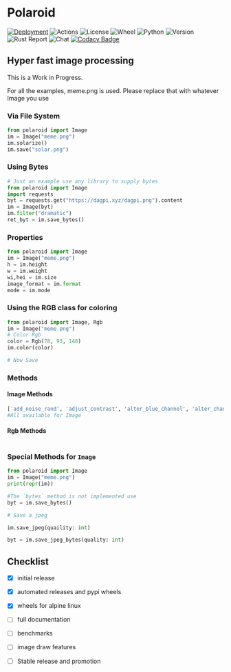 # Polaroid

[![Deployment](https://github.com/Daggy1234/polaroid/actions/workflows/publish.yml/badge.svg)](https://github.com/Daggy1234/polaroid/actions/workflows/publish.yml) ![Actions](https://img.shields.io/github/workflow/status/Daggy1234/polaroid/Continuous%20Integration?logo=github) ![License](https://img.shields.io/github/license/Daggy1234/polaroid?color=red) ![Wheel](https://img.shields.io/pypi/wheel/polaroid?color=blue&logo=pypi) ![Python](https://img.shields.io/pypi/pyversions/polaroid?color=yellow&logo=python&logoColor=yellow) ![Version](https://img.shields.io/pypi/v/polaroid) ![Rust Report](https://rust-reportcard.xuri.me/badge/github.com/daggy1234/polaroid) ![Chat](https://img.shields.io/discord/491175207122370581?color=gray&logo=discord) [![Codacy Badge](https://app.codacy.com/project/badge/Grade/bf1af7c59fd84144b5f29f8d8b27e5ba)](https://www.codacy.com/gh/Daggy1234/polaroid/dashboard?utm_source=github.com&amp;utm_medium=referral&amp;utm_content=Daggy1234/polaroid&amp;utm_campaign=Badge_Grade)

## Hyper fast image processing

This is a Work in Progress.

For all the examples, meme.png is used. Please replace that with whatever Image you use

### Via File System

```python
from polaroid import Image
im = Image("meme.png")
im.solarize()
im.save("solar.png")
```

### Using Bytes

```python
# Just an example use any library to supply bytes
from polaroid import Image
import requests
byt = requests.get("https://dagpi.xyz/dagpi.png").content
im = Image(byt)
im.filter("dramatic")
ret_byt = im.save_bytes()
```

### Properties

```python
from polaroid import Image
im = Image("meme.png")
h = im.height
w = im.weight
wi,hei = im.size
image_format = im.format
mode = im.mode
```

### Using the RGB class for coloring

```py
from polaroid import Image, Rgb
im = Image("meme.png")
# Color Rgb 
color = Rgb(78, 93, 148)
im.color(color)

# Now Save

```

### Methods

#### Image Methods

```python
['add_noise_rand', 'adjust_contrast', 'alter_blue_channel', 'alter_channel', 'alter_channels', 'alter_green_channel', 'alter_red_channel', 'apply_gradient', 'b_grayscale', 'blend', 'box_blur', 'brighten', 'color', 'color_no_grayscale', 'colorize', 'crop', 'decompose_max', 'decompose_min', 'desaturate', 'detect_horizontal_lines', 'detect_vertical_lines', 'edge_detection', 'edge_one', 'emboss', 'filter', 'fliph', 'flipv',  'g_grayscale', 'gaussian_blur', 'gradient', 'grayscale', 'grayscale_human_corrected', 'grayscale_shades',  'hog', 'horizontal_strips', 'identity', 'inc_brightness', 'invert', 'laplace', 'liquid_rescale',  'monochrome', 'noise_reduction', 'offset', 'offset_blue', 'offset_green', 'offset_red', 'oil', 'pink_noise', 'prewitt_horizontal', 'primary', 'r_grayscale', 'remove_blue_channel', 'remove_green_channel', 'remove_red_channel', 'replace_backround', 'resize', 'rotate180', 'rotate270', 'rotate90', 'save', 'save_base_64', 'save_bytes', 'save_jpeg_bytes', 'selective_desaturate', 'selective_hue_rotate', 'selective_lighten', 'selective_saturate', 'sepia', 'sharpen', 'single_channel_grayscale', 'sobel_horizontal', 'sobel_vertical', 'solarize', 'swap_channels', 'threshold', 'thumbnail', 'tint', 'unsharpen', 'vertical_strips', 'watermark']
#All available for Image
```

#### Rgb Methods

```py

```

### Special Methods for `Image`

```python
from polaroid import Image
im = Image("meme.png")
print(repr(im))

#The `bytes` method is not implemented use
byt = im.save_bytes()

# Save a jpeg

im.save_jpeg(quaility: int)

byt = im.save_jpeg_bytes(quality: int)
```

## Checklist

* [x] initial release

* [x] automated releases and pypi wheels

* [x] wheels for alpine linux

* [ ] full documentation

* [ ] benchmarks

* [ ] image draw features

* [ ] Stable release and promotion

